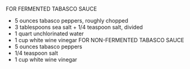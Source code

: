 FOR FERMENTED TABASCO SAUCE
* 5 ounces tabasco peppers, roughly chopped
* 3 tablespoons sea salt + 1/4 teaspoon salt, divided
* 1 quart unchlorinated water
* 1 cup white wine vinegar
FOR NON-FERMENTED TABASCO SAUCE
* 5 ounces tabasco peppers
* 1/4 teaspoon salt
* 1 cup white wine vinegar
